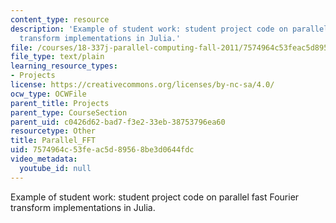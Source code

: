 ```yaml
---
content_type: resource
description: 'Example of student work: student project code on parallel fast Fourier
  transform implementations in Julia.'
file: /courses/18-337j-parallel-computing-fall-2011/7574964c53feac5d89568be3d0644fdc_Parallel_FFT.txt
file_type: text/plain
learning_resource_types:
- Projects
license: https://creativecommons.org/licenses/by-nc-sa/4.0/
ocw_type: OCWFile
parent_title: Projects
parent_type: CourseSection
parent_uid: c0426d62-bad7-f3e2-33eb-38753796ea60
resourcetype: Other
title: Parallel_FFT
uid: 7574964c-53fe-ac5d-8956-8be3d0644fdc
video_metadata:
  youtube_id: null
---
```

Example of student work: student project code on parallel fast Fourier transform implementations in Julia.